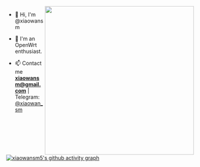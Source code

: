 <img align="right" width="400" src="https://github-readme-stats.vercel.app/api?username=xiaowansm5&theme=buefy&show_icons=true">

- 👋 Hi, I'm @xiaowansm

- 💞️ I'm an OpenWrt enthusiast.

- 📫 Contact me **xiaowansm@gmail.com** | 
Telegram: [@xiaowan_sm](https://t.me/xiaowan_sm)



[![xiaowansm5's github activity graph](https://github-readme-activity-graph.vercel.app/graph?username=xiaowansm5&bg_color=211c1f&color=6cf033&line=46c874&point=e70d65&area=true&hide_border=true)](https://github.com/xiaowansm5)




